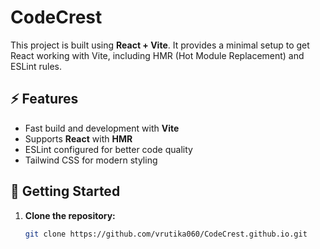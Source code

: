 # CodeCrest

This project is built using **React + Vite**. It provides a minimal setup to get React working with Vite, including HMR (Hot Module Replacement) and ESLint rules.

## ⚡ Features
- Fast build and development with **Vite**
- Supports **React** with **HMR**
- ESLint configured for better code quality
- Tailwind CSS for modern styling

## 🚀 Getting Started
1. **Clone the repository:**
   ```bash
   git clone https://github.com/vrutika060/CodeCrest.github.io.git
